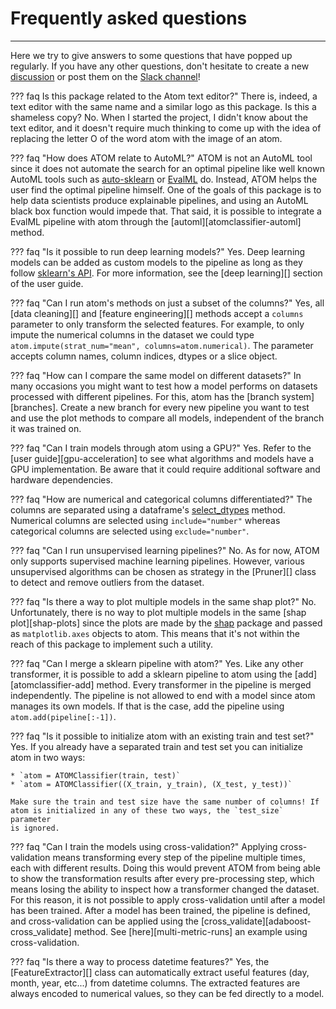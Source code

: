 # Frequently asked questions
----------------------------

Here we try to give answers to some questions that have popped up
regularly. If you have any other questions, don't hesitate to create
a new [discussion](https://github.com/tvdboom/ATOM/discussions) or post
them on the [Slack channel](https://join.slack.com/t/atom-alm7229/shared_invite/zt-upd8uc0z-LL63MzBWxFf5tVWOGCBY5g)! 

??? faq Is this package related to the Atom text editor?"
    There is, indeed, a text editor with the same name and a similar logo as
    this package. Is this a shameless copy? No. When I started the project,
    I didn't know about the text editor, and it doesn't require much thinking
    to come up with the idea of replacing the letter O of the word atom with
    the image of an atom.

??? faq "How does ATOM relate to AutoML?"
    ATOM is not an AutoML tool since it does not automate the search for
    an optimal pipeline like well known AutoML tools such as
    [auto-sklearn](https://automl.github.io/auto-sklearn/master/) or
    [EvalML](https://evalml.alteryx.com/en/stable/) do. Instead, ATOM helps
    the user find the optimal pipeline himself. One of the goals of this
    package is to help data scientists produce explainable pipelines, and
    using an AutoML black box function would impede that. That said, it is
    possible to integrate a EvalML pipeline with atom through the [automl][atomclassifier-automl]
    method.

??? faq "Is it possible to run deep learning models?"
    Yes. Deep learning models can be added as custom models to the pipeline
    as long as they follow [sklearn's API](https://scikit-learn.org/stable/developers/contributing.html#apis-of-scikit-learn-objects).
    For more information, see the [deep learning][] section of the user guide.

??? faq "Can I run atom's methods on just a subset of the columns?"
    Yes, all [data cleaning][] and [feature engineering][] methods accept a
    `columns` parameter to only transform the selected features. For example,
    to only impute the numerical columns in the dataset we could type
    `atom.impute(strat_num="mean", columns=atom.numerical)`. The parameter
    accepts column names, column indices, dtypes or a slice object.

??? faq "How can I compare the same model on different datasets?"
    In many occasions you might want to test how a model performs on datasets
    processed with different pipelines. For this, atom has the [branch system]
    [branches]. Create a new branch for every new pipeline you want to test
    and use the plot methods to compare all models, independent of the branch
    it was trained on.

??? faq "Can I train models through atom using a GPU?"
    Yes. Refer to the [user guide][gpu-acceleration] to see what algorithms
    and models have a GPU implementation. Be aware that it could require
    additional software and hardware dependencies.

??? faq "How are numerical and categorical columns differentiated?"
    The columns are separated using a dataframe's [select_dtypes](https://pandas.pydata.org/pandas-docs/stable/reference/api/pandas.DataFrame.select_dtypes.html)
    method. Numerical columns are selected using `include="number"`
    whereas categorical columns are selected using `exclude="number"`.

??? faq "Can I run unsupervised learning pipelines?"
    No. As for now, ATOM only supports supervised machine learning pipelines.
    However, various unsupervised algorithms can be chosen as strategy in the
    [Pruner][] class to detect and remove outliers from the dataset.

??? faq "Is there a way to plot multiple models in the same shap plot?"
    No. Unfortunately, there is no way to plot multiple models in the same
    [shap plot][shap-plots] since the plots are made by the [shap](https://github.com/slundberg/shap)
    package and passed as `matplotlib.axes` objects to atom. This means
    that it's not within the reach of this package to implement such a
    utility.

??? faq "Can I merge a sklearn pipeline with atom?"
    Yes. Like any other transformer, it is possible to add a sklearn
    pipeline to atom using the [add][atomclassifier-add] method. Every
    transformer in the pipeline is merged independently. The pipeline is
    not allowed to end with a model since atom manages its own models.
    If that is the case, add the pipeline using `atom.add(pipeline[:-1])`.

??? faq "Is it possible to initialize atom with an existing train and test set?"
    Yes. If you already have a separated train and test set you can
    initialize atom in two ways:

    * `atom = ATOMClassifier(train, test)`
    * `atom = ATOMClassifier((X_train, y_train), (X_test, y_test))`

    Make sure the train and test size have the same number of columns! If
    atom is initialized in any of these two ways, the `test_size` parameter
    is ignored.

??? faq "Can I train the models using cross-validation?"
    Applying cross-validation means transforming every step of the pipeline
    multiple times, each with different results. Doing this would prevent
    ATOM from being able to show the transformation results after every
    pre-processing step, which means losing the ability to inspect how a
    transformer changed the dataset. For this reason, it is not possible to
    apply cross-validation until after a model has been trained. After a
    model has been trained, the pipeline is defined, and cross-validation
    can be applied using the [cross_validate][adaboost-cross_validate]
    method. See [here][multi-metric-runs] an example using cross-validation.

??? faq "Is there a way to process datetime features?"
    Yes, the [FeatureExtractor][] class can automatically extract useful
    features (day, month, year, etc...) from datetime columns. The extracted
    features are always encoded to numerical values, so they can be fed
    directly to a model.
